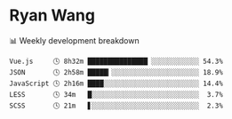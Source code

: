# Ryan Wang

 <!-- waka-box start -->
📊 Weekly development breakdown
```text
Vue.js     🕓 8h32m ███████████████▏░░░░░░░░░░░░ 54.3%
JSON       🕓 2h58m █████▎░░░░░░░░░░░░░░░░░░░░░░ 18.9%
JavaScript 🕓 2h16m ████░░░░░░░░░░░░░░░░░░░░░░░░ 14.4%
LESS       🕓 34m   █░░░░░░░░░░░░░░░░░░░░░░░░░░░  3.7%
SCSS       🕓 21m   ▋░░░░░░░░░░░░░░░░░░░░░░░░░░░  2.3%
```
<!-- Powered by https://github.com/YouEclipse/waka-box-go . -->
<!-- waka-box end -->